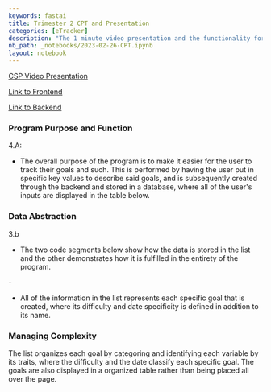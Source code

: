 ```yaml
---
keywords: fastai
title: Trimester 2 CPT and Presentation
categories: [eTracker]
description: "The 1 minute video presentation and the functionality for CB grading"
nb_path: _notebooks/2023-02-26-CPT.ipynb
layout: notebook
---
```


<!--
#################################################
### THIS FILE WAS AUTOGENERATED! DO NOT EDIT! ###
#################################################
# file to edit: _notebooks/2023-02-26-CPT.ipynb
-->

<div class="container" id="notebook-container">
        
<div class="cell border-box-sizing text_cell rendered"><div class="inner_cell">
<div class="text_cell_render border-box-sizing rendered_html">
<p><a href="https://www.youtube.com/watch?v=CAbY350r51I">CSP Video Presentation</a></p>
<p><a href="https://unlqsting.github.io/tracker/goals">Link to Frontend</a></p>
<p><a href="https://lennsflask.duckdns.org/api/sport/">Link to Backend</a></p>

</div>
</div>
</div>
<div class="cell border-box-sizing text_cell rendered"><div class="inner_cell">
<div class="text_cell_render border-box-sizing rendered_html">
<h3 id="Program-Purpose-and-Function">Program Purpose and Function<a class="anchor-link" href="#Program-Purpose-and-Function"> </a></h3><p>4.A:</p>
<ul>
<li>The overall purpose of the program is to make it easier for the user to track their goals and such. This is performed by having the user put in specific key values to describe said goals, and is subsequently created through the backend and stored in a database, where all of the user's inputs are displayed in the table below.</li>
</ul>
<h3 id="Data-Abstraction">Data Abstraction<a class="anchor-link" href="#Data-Abstraction"> </a></h3><p>3.b</p>
<ul>
<li>The two code segments below show how the data is stored in the list and the other demonstrates how it is fulfilled in the entirety of the program.</li>
</ul>
<p>-</p>
<ul>
<li>All of the information in the list represents each specific goal that is created, where its difficulty and date specificity is defined in addition to its name.</li>
</ul>
<h3 id="Managing-Complexity">Managing Complexity<a class="anchor-link" href="#Managing-Complexity"> </a></h3><p>The list organizes each goal by categoring and identifying each variable by its traits, where the difficulty and the date classify each specific goal. The goals are also displayed in a organized table rather than being placed all over the page.</p>

</div>
</div>
</div>
</div>
 

